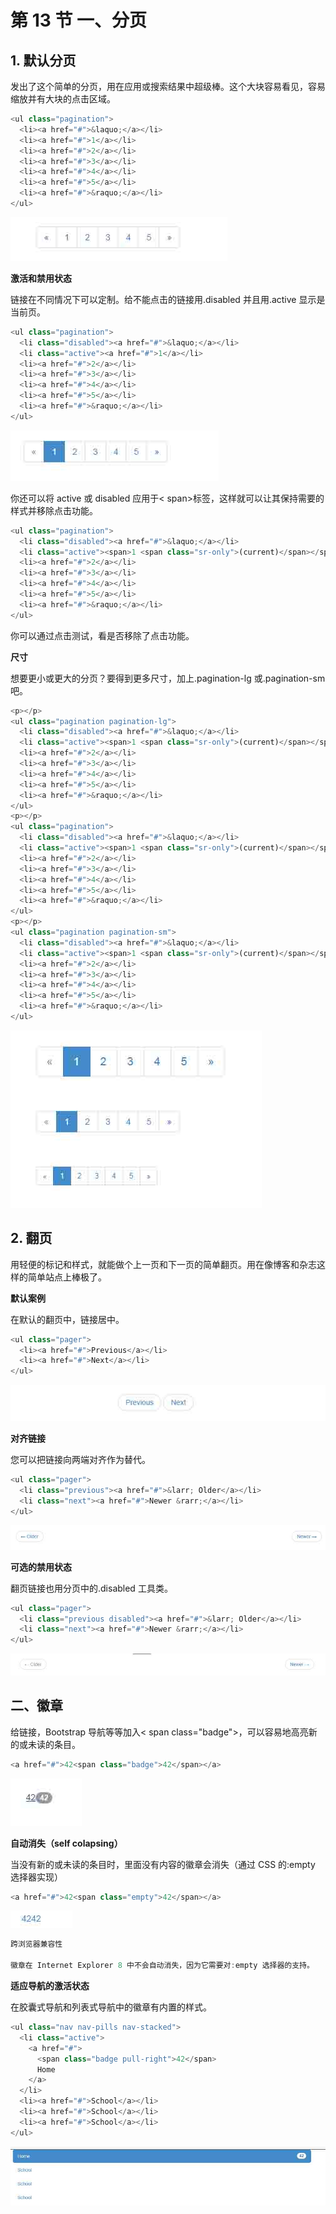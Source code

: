 # 第 13 节 一、分页

## 1\. 默认分页

发出了这个简单的分页，用在应用或搜索结果中超级棒。这个大块容易看见，容易缩放并有大块的点击区域。

```js
<ul class="pagination">
  <li><a href="#">&laquo;</a></li>
  <li><a href="#">1</a></li>
  <li><a href="#">2</a></li>
  <li><a href="#">3</a></li>
  <li><a href="#">4</a></li>
  <li><a href="#">5</a></li>
  <li><a href="#">&raquo;</a></li>
</ul> 
```

![](img/98.jpg)

**激活和禁用状态**

链接在不同情况下可以定制。给不能点击的链接用.disabled 并且用.active 显示是当前页。

```js
<ul class="pagination">
  <li class="disabled"><a href="#">&laquo;</a></li>
  <li class="active"><a href="#">1</a></li>
  <li><a href="#">2</a></li>
  <li><a href="#">3</a></li>
  <li><a href="#">4</a></li>
  <li><a href="#">5</a></li>
  <li><a href="#">&raquo;</a></li>
</ul> 
```

![](img/99.jpg)

你还可以将 active 或 disabled 应用于< span>标签，这样就可以让其保持需要的样式并移除点击功能。

```js
<ul class="pagination">
  <li class="disabled"><a href="#">&laquo;</a></li>
  <li class="active"><span>1 <span class="sr-only">(current)</span></span></li>
  <li><a href="#">2</a></li>
  <li><a href="#">3</a></li>
  <li><a href="#">4</a></li>
  <li><a href="#">5</a></li>
  <li><a href="#">&raquo;</a></li>
</ul> 
```

你可以通过点击测试，看是否移除了点击功能。

**尺寸**

想要更小或更大的分页？要得到更多尺寸，加上.pagination-lg 或.pagination-sm 吧。

```js
<p></p>
<ul class="pagination pagination-lg">
  <li class="disabled"><a href="#">&laquo;</a></li>
  <li class="active"><span>1 <span class="sr-only">(current)</span></span></li>
  <li><a href="#">2</a></li>
  <li><a href="#">3</a></li>
  <li><a href="#">4</a></li>
  <li><a href="#">5</a></li>
  <li><a href="#">&raquo;</a></li>
</ul>  
<p></p> 
<ul class="pagination">
  <li class="disabled"><a href="#">&laquo;</a></li>
  <li class="active"><span>1 <span class="sr-only">(current)</span></span></li>
  <li><a href="#">2</a></li>
  <li><a href="#">3</a></li>
  <li><a href="#">4</a></li>
  <li><a href="#">5</a></li>
  <li><a href="#">&raquo;</a></li>
</ul> 
<p></p>
<ul class="pagination pagination-sm">
  <li class="disabled"><a href="#">&laquo;</a></li>
  <li class="active"><span>1 <span class="sr-only">(current)</span></span></li>
  <li><a href="#">2</a></li>
  <li><a href="#">3</a></li>
  <li><a href="#">4</a></li>
  <li><a href="#">5</a></li>
  <li><a href="#">&raquo;</a></li>
</ul> 
```

![](img/100.jpg)

## 2\. 翻页

用轻便的标记和样式，就能做个上一页和下一页的简单翻页。用在像博客和杂志这样的简单站点上棒极了。

**默认案例**

在默认的翻页中，链接居中。

```js
<ul class="pager">
  <li><a href="#">Previous</a></li>
  <li><a href="#">Next</a></li>
</ul> 
```

![](img/101.jpg)

**对齐链接**

您可以把链接向两端对齐作为替代。

```js
<ul class="pager">
  <li class="previous"><a href="#">&larr; Older</a></li>
  <li class="next"><a href="#">Newer &rarr;</a></li>
</ul> 
```

![](img/102.jpg)

**可选的禁用状态**

翻页链接也用分页中的.disabled 工具类。

```js
<ul class="pager">
  <li class="previous disabled"><a href="#">&larr; Older</a></li>
  <li class="next"><a href="#">Newer &rarr;</a></li>
</ul> 
```

![](img/103.jpg)

## 二、徽章

给链接，Bootstrap 导航等等加入< span class="badge">，可以容易地高亮新的或未读的条目。

```js
<a href="#">42<span class="badge">42</span></a> 
```

![](img/104.jpg)

**自动消失（self colapsing）**

当没有新的或未读的条目时，里面没有内容的徽章会消失（通过 CSS 的:empty 选择器实现）

```js
<a href="#">42<span class="empty">42</span></a> 
```

![](img/105.jpg)

```js
跨浏览器兼容性

徽章在 Internet Explorer 8 中不会自动消失，因为它需要对:empty 选择器的支持。 
```

**适应导航的激活状态**

在胶囊式导航和列表式导航中的徽章有内置的样式。

```js
<ul class="nav nav-pills nav-stacked">
  <li class="active">
    <a href="#">
      <span class="badge pull-right">42</span>
      Home
    </a>
  </li>
  <li><a href="#">School</a></li>
  <li><a href="#">School</a></li>
  <li><a href="#">School</a></li>
</ul> 
```

![](img/106.jpg)